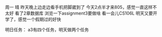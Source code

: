 周一 晴
昨天晚上边走边看手机把脚崴到了
今天2点半才来805，感觉一直这样不太好
看了2章数据库
浏览一下assignment3要做啥
看一会儿CS106L
明天又要开学了，感觉一个假期过的好快

明日任务：
a3有四个任务，明天做两个任务


